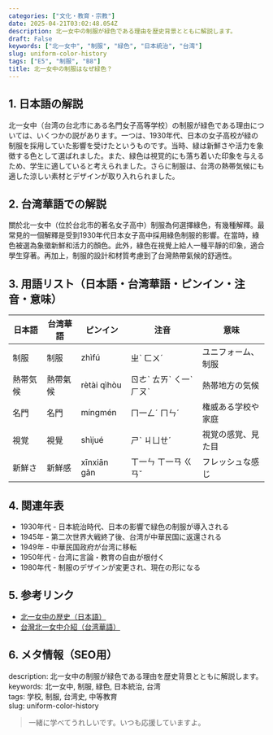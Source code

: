 ```yaml
---
categories: ["文化・教育・宗教"]
date: 2025-04-21T03:02:48.054Z
description: 北一女中の制服が緑色である理由を歴史背景とともに解説します。
draft: False
keywords: ["北一女中", "制服", "緑色", "日本統治", "台湾"]
slug: uniform-color-history
tags: ["E5", "制服", "B8"]
title: 北一女中の制服はなぜ緑色？
---
```




## 1. 日本語の解説  
北一女中（台湾の台北市にある名門女子高等学校）の制服が緑色である理由については、いくつかの説があります。一つは、1930年代、日本の女子高校が緑の制服を採用していた影響を受けたというものです。当時、緑は新鮮さや活力を象徴する色として選ばれました。また、緑色は視覚的にも落ち着いた印象を与えるため、学生に適していると考えられました。さらに制服は、台湾の熱帯気候にも適した涼しい素材とデザインが取り入れられました。

## 2. 台湾華語での解説  
關於北一女中（位於台北市的著名女子高中）制服為何選擇綠色，有幾種解釋。最常見的一個解釋是受到1930年代日本女子高中採用綠色制服的影響。在當時，綠色被選為象徵新鮮和活力的顏色。此外，綠色在視覺上給人一種平靜的印象，適合學生穿著。再加上，制服的設計和材質考慮到了台灣熱帶氣候的舒適性。

## 3. 用語リスト（日本語・台湾華語・ピンイン・注音・意味）  
| 日本語   | 台湾華語     | ピンイン      | 注音      | 意味           |
|--------|----------|-----------|---------|--------------|
| 制服     | 制服        | zhìfú        | ㄓˋ ㄈㄨˊ   | ユニフォーム、制服  |
| 熱帯気候  | 熱帶氣候    | rètài qìhòu | ㄖㄜˋ ㄊㄞˋ ㄑ一ˋ ㄏㄡˋ | 熱帯地方の気候    |
| 名門     | 名門       | míngmén     | ㄇ一ㄥˊ ㄇㄣˊ  | 権威ある学校や家庭 |
| 視覚     | 視覺       | shìjué      | ㄕˋ ㄐㄩㄝˊ   | 視覚の感覚、見た目  |
| 新鮮さ    | 新鮮感     | xīnxiān gǎn | ㄒ一ㄣ ㄒ一ㄢ ㄍㄢˇ | フレッシュな感じ   |

## 4. 関連年表  
- 1930年代 - 日本統治時代、日本の影響で緑色の制服が導入される  
- 1945年 - 第二次世界大戦終了後、台湾が中華民国に返還される  
- 1949年 - 中華民国政府が台湾に移転  
- 1950年代 - 台湾に言論・教育の自由が根付く  
- 1980年代 - 制服のデザインが変更され、現在の形になる

## 5. 参考リンク  
- [北一女中の歴史（日本語）](https://ja.wikipedia.org/wiki/%E5%8C%97%E4%B8%80%E5%A5%B3%E4%B8%AD)
- [台灣北一女中介紹（台湾華語）](https://zh.wikipedia.org/wiki/%E5%8F%B0%E5%8C%97%E5%B8%82%E7%AB%8B%E5%8C%97%E4%B8%80%E5%A5%B3%E5%AD%B8)

## 6. メタ情報（SEO用）  
description: 北一女中の制服が緑色である理由を歴史背景とともに解説します。  
keywords: 北一女中, 制服, 緑色, 日本統治, 台湾  
tags: 学校, 制服, 台湾史, 中等教育  
slug: uniform-color-history

> 一緒に学べてうれしいです。いつも応援していますよ。